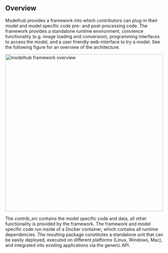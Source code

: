 ## Overview

Modelhub provides a framework into which contributors can plug-in their model and model specific code pre- and post-processing code. The framework provides a standalone runtime environment, convience functionality (e.g. image loading and conversion), programming interfaces to access the model, and a user friendly web-interface to try a model. See the following figure for an overview of the architecture.

<img width="500" alt="modelhub framework overview" src="https://raw.githubusercontent.com/modelhub-ai/modelhub/master/docs/images/framework_overview.png">

The _contrib_src_ contains the model specific code and data, all other functionality is provided by the framework. The framework and model specific code run inside of a Docker container, which contains all runtime dependencies. The resulting package constitutes a standalone unit that can be easily deployed, executed on different platforms (Linux, Windows, Mac), and integrated into existing applications via the generic API.
